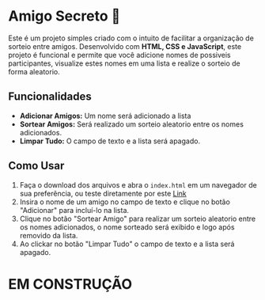# Amigo Secreto 🎁

<p align="center">
 
</p>

Este é um projeto simples criado com o intuito de facilitar a organização de sorteio entre amigos. Desenvolvido com **HTML, CSS e JavaScript**, este projeto é funcional e permite que você adicione nomes de possiveis participantes, visualize estes nomes em uma lista e realize o sorteio de forma aleatorio.

## Funcionalidades

- **Adicionar Amigos:** Um nome será adicionado a lista
- **Sortear Amigos:** Será realizado um sorteio aleatorio entre os nomes adicionados.
- **Limpar Tudo:** O campo de texto e a lista será apagado.

## Como Usar

1. Faça o download dos arquivos e abra o `index.html` em um navegador de sua preferência, ou teste diretamente por este [Link](https://site-amigo-secreto.vercel.app/)
2. Insira o nome de um amigo no campo de texto e clique no botão "Adicionar" para incluí-lo na lista.
3. Clique no botão "Sortear Amigo" para realizar um sorteio aleatorio entre os nomes adicionados, o nome sorteado será exibido e logo após removido da lista.
4. Ao clickar no botão "Limpar Tudo" o campo de texto e a lista será apagado.

   
##
  
# EM CONSTRUÇÃO
